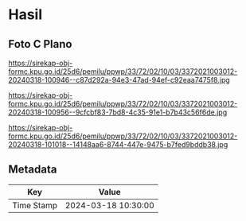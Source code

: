 # Hasil

## Foto C Plano

https://sirekap-obj-formc.kpu.go.id/25d6/pemilu/ppwp/33/72/02/10/03/3372021003012-20240318-100946--c87d292a-94e3-47ad-94ef-c92eaa7475f8.jpg

https://sirekap-obj-formc.kpu.go.id/25d6/pemilu/ppwp/33/72/02/10/03/3372021003012-20240318-100956--9cfcbf83-7bd8-4c35-91e1-b7b43c56f6de.jpg

https://sirekap-obj-formc.kpu.go.id/25d6/pemilu/ppwp/33/72/02/10/03/3372021003012-20240318-101018--14148aa6-8744-447e-9475-b7fed9bddb38.jpg


## Metadata

| Key        | Value               |
| ---------- | ------------------- |
| Time Stamp | 2024-03-18 10:30:00 |



